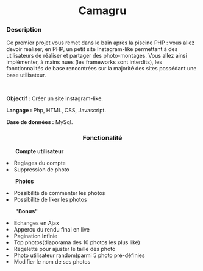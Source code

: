 <h1 align="center">
Camagru 
</h1>

<h3> Description</h3>
<p>Ce premier projet vous remet dans le bain après la piscine PHP : vous allez devoir réaliser, en PHP, un petit site Instagram-like permettant à des utilisateurs de réaliser et partager des photo-montages. Vous allez ainsi implémenter, à mains nues (les frameworks sont interdits), les fonctionnalités de base rencontrées sur la majorité des sites possédant une base utilisateur.</p></br>

<p><b>Objectif :</b> Créer un site instagram-like.</p>
<p><b>Langage :</b> Php, HTML, CSS, Javascript.</p>
<p><b>Base de données :</b> MySql.</p>

<h3 align="center"><b>Fonctionalité</b></h3>
<ul><b>Compte utilisateur</b></ul>
  <li> Reglages du compte </li>
  <li> Suppression de photo </li>
<ul><b>Photos</b></ul>
  <li> Possibilité de commenter les photos </li>
  <li> Possibilité de liker les photos </li>
<ul><b>"Bonus"</b></ul>
  <li>Echanges en Ajax</li>
  <li>Appercu du rendu final en live</live>
  <li>Pagination Infinie</li>
  <li>Top photos(diaporama des 10 photos les plus liké)</li>
  <li>Regelette pour ajuster le taille des photo</li>
  <li>Photo utilisateur random(parmi 5 photo pré-définies</li>
  <li>Modifier le nom de ses photos</li>
